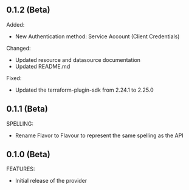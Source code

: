 ## 0.1.2 (Beta)

Added:
- New Authentication method: Service Account (Client Credentials)

Changed:
- Updated resource and datasource documentation
- Updated README.md

Fixed:
- Updated the terraform-plugin-sdk from 2.24.1 to 2.25.0


## 0.1.1 (Beta)

SPELLING:
- Rename Flavor to Flavour to represent the same spelling as the API

## 0.1.0 (Beta)

FEATURES:
- Initial release of the provider